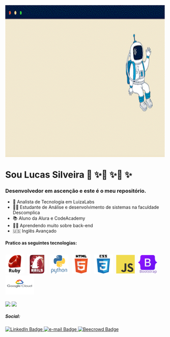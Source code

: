 <img src="My_project-1_AdobeExpress.gif" width="960" height="480" align="center">
 
# Sou Lucas Silveira 🚀 ✨🚀 ✨🚀 ✨
### Desenvolvedor em ascenção e este é o meu repositório. 
  





- 👷 Analista de Tecnologia em LuizaLabs 
- 👨‍🎓 Estudante de Análise e desenvolvimento de sistemas na faculdade Descomplica
- 📚 Aluno da Alura e CodeAcademy
- 👩‍💻 Aprendendo muito sobre back-end
- 🇺🇸 Inglês Avançado



#### Pratico as seguintes tecnologias: 

  <img src="https://github.com/devicons/devicon/blob/master/icons/ruby/ruby-original-wordmark.svg" title="Ruby" alt="Ruby" width="60" height="60"/>&nbsp;
  <img src="https://github.com/devicons/devicon/blob/master/icons/rails/rails-original-wordmark.svg" title="Rails" alt="Rails" width="60" height="60"/>&nbsp;
 <img src="https://github.com/devicons/devicon/blob/master/icons/python/python-original-wordmark.svg" title="Python" alt="Python" width="60" height="60"/>&nbsp;
 <img src="https://github.com/devicons/devicon/blob/master/icons/html5/html5-original-wordmark.svg" title="HTML" alt="HTML" width="60" height="60"/>&nbsp;
 <img src="https://github.com/devicons/devicon/blob/master/icons/css3/css3-original-wordmark.svg" title="CSS" alt="CSS" width="60" height="60"/>&nbsp;
 <img src="https://github.com/devicons/devicon/blob/master/icons/javascript/javascript-original.svg" title="CSS" alt="CSS" width="60" height="60"/>&nbsp;
 <img src="https://github.com/devicons/devicon/blob/master/icons/bootstrap/bootstrap-original-wordmark.svg" title="CSS" alt="CSS" width="60" height="60"/>&nbsp;
 <img src="https://github.com/devicons/devicon/blob/master/icons/googlecloud/googlecloud-original-wordmark.svg" title="CSS" alt="CSS" width="90" height="60"/>&nbsp;
---
  
  

<div align = "left">
<img height = "200em" src="https://github-readme-stats.vercel.app/api/top-langs/?username=Silveira-R-Lucas&show_icons=true&count_private=true"/>
<img height = "200em" src="https://github-readme-stats.vercel.app/api?username=Silveira-R-Lucas&show_icons=true&show_icons=true&count_private=true" />
</div>

##### Social:
<a href = "https://www.linkedin.com/in/lucas-silveira-275a97213/">
    <img src="https://img.shields.io/badge/LinkedIn-0077B5?style=for-the-badge&logo=linkedin&logoColor=white" alt="LinkedIn Badge"/>
  </a>
  <a href = "mailto:lucas.luteria@gmail.com">
    <img src="https://img.shields.io/badge/Gmail-D14836?style=for-the-badge&logo=gmail&logoColor=white" alt="e-mail Badge"/>
  </a>
   <a href = "https://www.beecrowd.com.br/judge/en/profile/560577">
    <img src="https://www.beecrowd.com.br/home/wp-content/uploads/2021/08/beecrowd__roxoHorClean-small-PNG-1.png" alt="Beecrowd Badge" width="120"/>
  </a>

